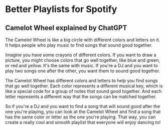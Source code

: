 # Better Playlists for Spotify

## Camelot Wheel explained by ChatGPT

The Camelot Wheel is like a big circle with different colors and letters on it. It helps people who play music to find songs that sound good together.

Imagine you have some crayons of different colors. If you want to draw a picture, you might choose colors that go well together, like blue and green, or red and yellow. It's the same with music. If you're a DJ and you want to play two songs one after the other, you want them to sound good together.

The Camelot Wheel has different colors and letters to help you find songs that go well together. Each color represents a different musical key, which is like a special code for a group of notes that sound good together. And each letter represents a different way that the songs can be matched together.

So if you're a DJ and you want to find a song that will sound good after the one you're playing, you can look at the Camelot Wheel and find a song that has the same color or letter as the one you're playing. That way, you can create a really cool and smooth playlist that everyone will enjoy dancing to!
